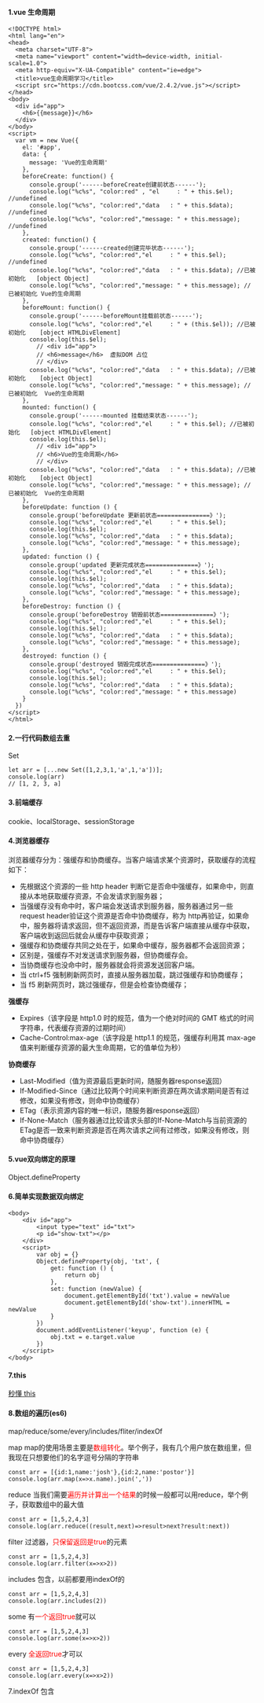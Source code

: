 #### 1.vue 生命周期
```
<!DOCTYPE html>
<html lang="en">
<head>
  <meta charset="UTF-8">
  <meta name="viewport" content="width=device-width, initial-scale=1.0">
  <meta http-equiv="X-UA-Compatible" content="ie=edge">
  <title>vue生命周期学习</title>
  <script src="https://cdn.bootcss.com/vue/2.4.2/vue.js"></script>
</head>
<body>
  <div id="app">
    <h6>{{message}}</h6>
  </div>
</body>
<script>
  var vm = new Vue({
    el: '#app',
    data: {
      message: 'Vue的生命周期'
    },
    beforeCreate: function() {
      console.group('------beforeCreate创建前状态------');
      console.log("%c%s", "color:red" , "el     : " + this.$el);   //undefined
      console.log("%c%s", "color:red","data   : " + this.$data);   //undefined 
      console.log("%c%s", "color:red","message: " + this.message); //undefined  
    },
    created: function() {
      console.group('------created创建完毕状态------');
      console.log("%c%s", "color:red","el     : " + this.$el); //undefined
      console.log("%c%s", "color:red","data   : " + this.$data); //已被初始化   [object Object]
      console.log("%c%s", "color:red","message: " + this.message); //已被初始化 Vue的生命周期
    },
    beforeMount: function() {
      console.group('------beforeMount挂载前状态------');
      console.log("%c%s", "color:red","el     : " + (this.$el)); //已被初始化    [object HTMLDivElement]
      console.log(this.$el);                            
        // <div id="app">
        // <h6>message</h6>  虚拟DOM 占位
        // </div>
      console.log("%c%s", "color:red","data   : " + this.$data); //已被初始化    [object Object]
      console.log("%c%s", "color:red","message: " + this.message); //已被初始化  Vue的生命周期  
    },
    mounted: function() {
      console.group('------mounted 挂载结束状态------');
      console.log("%c%s", "color:red","el     : " + this.$el); //已被初始化   [object HTMLDivElement]
      console.log(this.$el);    
        // <div id="app">
        // <h6>Vue的生命周期</h6>
        // </div>
      console.log("%c%s", "color:red","data   : " + this.$data); //已被初始化    [object Object]
      console.log("%c%s", "color:red","message: " + this.message); //已被初始化  Vue的生命周期  
    },
    beforeUpdate: function () {
      console.group('beforeUpdate 更新前状态===============》');
      console.log("%c%s", "color:red","el     : " + this.$el);
      console.log(this.$el);   
      console.log("%c%s", "color:red","data   : " + this.$data); 
      console.log("%c%s", "color:red","message: " + this.message); 
    },
    updated: function () {
      console.group('updated 更新完成状态===============》');
      console.log("%c%s", "color:red","el     : " + this.$el);
      console.log(this.$el); 
      console.log("%c%s", "color:red","data   : " + this.$data); 
      console.log("%c%s", "color:red","message: " + this.message); 
    },
    beforeDestroy: function () {
      console.group('beforeDestroy 销毁前状态===============》');
      console.log("%c%s", "color:red","el     : " + this.$el);
      console.log(this.$el);    
      console.log("%c%s", "color:red","data   : " + this.$data); 
      console.log("%c%s", "color:red","message: " + this.message); 
    },
    destroyed: function () {
      console.group('destroyed 销毁完成状态===============》');
      console.log("%c%s", "color:red","el     : " + this.$el);
      console.log(this.$el);  
      console.log("%c%s", "color:red","data   : " + this.$data); 
      console.log("%c%s", "color:red","message: " + this.message)
    }
  })
</script>
</html>
```
#### 2.一行代码数组去重
Set
```
let arr = [...new Set([1,2,3,1,'a',1,'a'])];
console.log(arr)  
// [1, 2, 3, a]
```
#### 3.前端缓存
cookie、localStorage、sessionStorage
#### 4.浏览器缓存
浏览器缓存分为：强缓存和协商缓存。当客户端请求某个资源时，获取缓存的流程如下：

- 先根据这个资源的一些 http header 判断它是否命中强缓存，如果命中，则直接从本地获取缓存资源，不会发请求到服务器；
- 当强缓存没有命中时，客户端会发送请求到服务器，服务器通过另一些 request header验证这个资源是否命中协商缓存，称为 http再验证，如果命中，服务器将请求返回，但不返回资源，而是告诉客户端直接从缓存中获取，客户端收到返回后就会从缓存中获取资源；
- 强缓存和协商缓存共同之处在于，如果命中缓存，服务器都不会返回资源；
- 区别是，强缓存不对发送请求到服务器，但协商缓存会。
- 当协商缓存也没命中时，服务器就会将资源发送回客户端。
- 当 ctrl+f5 强制刷新网页时，直接从服务器加载，跳过强缓存和协商缓存；
- 当 f5 刷新网页时，跳过强缓存，但是会检查协商缓存；

**强缓存**
- Expires（该字段是 http1.0 时的规范，值为一个绝对时间的 GMT 格式的时间字符串，代表缓存资源的过期时间）
- Cache-Control:max-age（该字段是 http1.1 的规范，强缓存利用其 max-age 值来判断缓存资源的最大生命周期，它的值单位为秒）

**协商缓存**
- Last-Modified（值为资源最后更新时间，随服务器response返回）
- If-Modified-Since（通过比较两个时间来判断资源在两次请求期间是否有过修改，如果没有修改，则命中协商缓存）
- ETag（表示资源内容的唯一标识，随服务器response返回）
- If-None-Match（服务器通过比较请求头部的If-None-Match与当前资源的ETag是否一致来判断资源是否在两次请求之间有过修改，如果没有修改，则命中协商缓存）

#### 5.vue双向绑定的原理
Object.defineProperty

#### 6.简单实现数据双向绑定
```
<body>
    <div id="app">
        <input type="text" id="txt">
        <p id="show-txt"></p>
    </div>
    <script>
        var obj = {}
        Object.defineProperty(obj, 'txt', {
            get: function () {
                return obj
            },
            set: function (newValue) {
                document.getElementById('txt').value = newValue
                document.getElementById('show-txt').innerHTML = newValue
            }
        })
        document.addEventListener('keyup', function (e) {
            obj.txt = e.target.value
        })
    </script>
</body>
```

#### 7.this
[秒懂 this](https://mp.weixin.qq.com/s?__biz=MzA3MzA5MDY2NA==&mid=2247484340&idx=1&sn=e5711cf3977ed6997b2923445136c709&chksm=9f1510b3a86299a5c9c703d9f8f5410993c2bc9da0ce87193999adb9015d7bb20cacc0cb0f48&mpshare=1&scene=1&srcid=1206xon8LYQilzRybXbDTB8z#rd)

#### 8.数组的遍历(es6)
map/reduce/some/every/includes/fliter/indexOf

map
map的使用场景主要是<font color=red>数组转化</font>。举个例子，我有几个用户放在数组里，但我现在只想要他们的名字逗号分隔的字符串
```
const arr = [{id:1,name:'josh'},{id:2,name:'postor'}]
console.log(arr.map(x=>x.name).join(','))
```
reduce
当我们需要<font color=red>遍历并计算出一个结果</font>的时候一般都可以用reduce，举个例子，获取数组中的最大值
```
const arr = [1,5,2,4,3]
console.log(arr.reduce((result,next)=>result>next?result:next))
```
filter
过滤器，<font color=red>只保留返回是true</font>的元素
```
const arr = [1,5,2,4,3]
console.log(arr.filter(x=>x>2))
```
includes
包含，以前都要用indexOf的
```
const arr = [1,5,2,4,3]
console.log(arr.includes(2))
```
some
有<font color=red>一个返回true</font>就可以
```
const arr = [1,5,2,4,3]
console.log(arr.some(x=>x>2))
```
every
<font color=red>全返回true</font>才可以
```
const arr = [1,5,2,4,3]
console.log(arr.every(x=>x>2))
```

7.indexOf
包含
